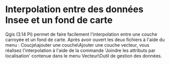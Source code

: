 # Interpolation entre des données Insee et un fond de carte

Qgis (3.14 Pi) permet de faire facilement l'interpolation entre une couche carroyée et un fond de carte. Après avoir ouvert les deux fichiers à l'aide du menu : Coucje\ajouter une couche\Ajouter une couche vecteur, vous réalisez l'interpolation à l'aide de la commande 'Joindre les attributs par localisation' contenue dans le menu Vecteur\Outil de gestion des données.  
